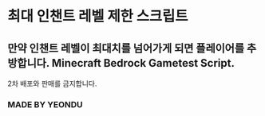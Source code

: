 # 최대 인챈트 레벨 제한 스크립트
## 만약 인챈트 레벨이 최대치를 넘어가게 되면 플레이어를 추방합니다. Minecraft Bedrock Gametest Script.

2차 배포와 판매를 금지합니다.

### MADE BY YEONDU
